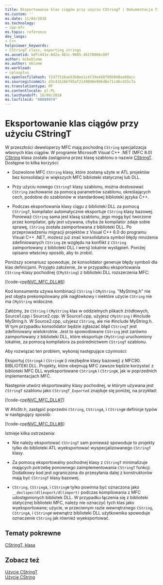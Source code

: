```yaml
---
title: Eksportowanie klas ciągów przy użyciu CStringT | Dokumentacja firmy Microsoft
ms.custom: ''
ms.date: 11/04/2016
ms.technology:
- cpp-mfc
ms.topic: reference
dev_langs:
- C++
helpviewer_keywords:
- CStringT class, exporting strings
ms.assetid: bdfc441e-8d2a-461c-9885-46178066c09f
author: mikeblome
ms.author: mblome
ms.workload:
- cplusplus
ms.openlocfilehash: f2d77516ae53b0ee1c4f39e4d8f095848aa00acc
ms.sourcegitcommit: d3c41b16bf05af2149090e996d8e71cd6cd55c7a
ms.translationtype: MT
ms.contentlocale: pl-PL
ms.lasthandoff: 10/09/2018
ms.locfileid: "48889974"
---
```

# <a name="exporting-string-classes-using-cstringt"></a>Eksportowanie klas ciągów przy użyciu CStringT

W przeszłości deweloperzy MFC mają pochodną `CString` specjalizacja własnych klas ciągów. W programie Microsoft Visual C++ .NET (MFC 8.0) [CString](../atl-mfc-shared/using-cstring.md) klasa została zastąpiona przez klasę szablonu o nazwie [CStringT](../atl-mfc-shared/reference/cstringt-class.md). Dostępne to kilka korzyści:

- Dozwolone MFC `CString` klasy, które zostaną użyte w ATL projektów bez konsolidacji w większych MFC biblioteki statycznej lub DLL.

- Przy użyciu nowego `CStringT` klasy szablonu, można dostosować `CString` zachowanie za pomocą parametrów szablonu, określających cech, podobne do szablonów w standardowej biblioteki języka C++.

- Podczas eksportowania klasy ciągu z biblioteki DLL za pomocą `CStringT`, kompilator automatycznie eksportuje `CString` klasy bazowej. Ponieważ `CString` sama jest klasą szablonu, jego mogą być tworzone przez kompilator, gdy jest używana, chyba że kompilator zdaje sobie sprawę, `CString` została zaimportowana z biblioteki DLL. Po przeprowadzeniu migracji projektów z Visual C++ 6.0 do programu Visual C++ .NET, możesz już znać konsolidatora symbol błędy mnożenia zdefiniowanych `CString` ze względu na konflikt z `CString` zaimportowany z biblioteki DLL i wersji lokalnie wystąpień. Poniżej opisano właściwy sposób, aby to zrobić.

Poniższy scenariusz spowoduje, że konsolidator generuje błędy symboli dla klas definicjami. Przyjęto założenie, że w przypadku eksportowania `CString`-klasy pochodnej (`CMyString`) z biblioteki DLL rozszerzenia MFC:

[!code-cpp[NVC_MFC_DLL#6](../atl-mfc-shared/codesnippet/cpp/exporting-string-classes-using-cstringt_1.cpp)]

Kod konsumenta używa kombinacji `CString` i `CMyString`. "MyString.h" nie jest objęta prekompilowany plik nagłówkowy i niektóre użycie `CString` nie ma `CMyString` widoczne.

Załóżmy, że `CString` i `CMyString` klas w oddzielnych plikach źródłowych, Source1.cpp i Source2.cpp. W Source1.cpp, użyjesz `CMyString` i #include MyString.h. W Source2.cpp, użyjesz `CString`, ale nie #include MyString.h. W tym przypadku konsolidator będzie zgłaszać błąd `CStringT` jest zdefiniowany wielokrotnie. Jest to spowodowane `CString` jest zarówno zaimportowany z biblioteki DLL, które eksportuje `CMyString`i uruchomiony lokalnie, za pomocą kompilatora za pośrednictwem `CStringT` szablonu.

Aby rozwiązać ten problem, wykonaj następujące czynności:

Eksportuj `CStringA` i `CStringW` (i niezbędne klasy bazowej) z MFC90. BIBLIOTEKI DLL. Projekty, które obejmują MFC zawsze będzie korzystać z biblioteki MFC DLL wyeksportowane `CStringA` i `CStringW`, jak w poprzednich implementacjach MFC.

Następnie utwórz eksportowalny klasy pochodnej, w którym używana jest `CStringT` szablonu jako `CStringT_Exported` znajduje się poniżej, na przykład:

[!code-cpp[NVC_MFC_DLL#7](../atl-mfc-shared/codesnippet/cpp/exporting-string-classes-using-cstringt_2.cpp)]

W AfxStr.h, zastąpić poprzedni `CString`, `CStringA`, i `CStringW` definicje typów w następujący sposób:

[!code-cpp[NVC_MFC_DLL#8](../atl-mfc-shared/codesnippet/cpp/exporting-string-classes-using-cstringt_3.cpp)]

Istnieje kilka ostrzeżenia:

- Nie należy eksportować `CStringT` sam ponieważ spowoduje to projekty tylko do biblioteki ATL wyeksportować wyspecjalizowanego `CStringT` klasy.

- Za pomocą eksportowalny pochodnej klasy z `CStringT` minimalizuje mających potrzebę ponownego zaimplementowania `CStringT` funkcji. Dodatkowy kod jest ograniczona do przesyłania dalej z konstruktorów mają być `CStringT` klasy bazowej.

- `CString`, `CStringA`, i `CStringW` tylko powinna być oznaczona jako `__declspec(dllexport/dllimport)` podczas kompilowania z MFC udostępnionych bibliotek DLL. W przypadku łączenia się z biblioteki statycznej biblioteki MFC, należy nie oznaczyć tych klas jako wyeksportowane; użycie, w przeciwnym razie wewnętrznego `CString`, `CStringA`, i `CStringW` wewnątrz biblioteki DLL użytkownika spowoduje oznaczenie `CString` jak również wyeksportować.

## <a name="related-topics"></a>Tematy pokrewne

[CStringT, klasa](../atl-mfc-shared/reference/cstringt-class.md)

## <a name="see-also"></a>Zobacz też

[Użycie CStringT](../atl-mfc-shared/using-cstringt.md)<br/>
[Użycie CString](../atl-mfc-shared/using-cstring.md)

